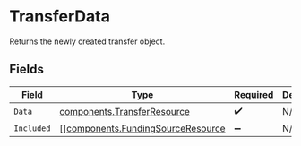 # TransferData

Returns the newly created transfer object.


## Fields

| Field                                                                                  | Type                                                                                   | Required                                                                               | Description                                                                            |
| -------------------------------------------------------------------------------------- | -------------------------------------------------------------------------------------- | -------------------------------------------------------------------------------------- | -------------------------------------------------------------------------------------- |
| `Data`                                                                                 | [components.TransferResource](../../models/components/transferresource.md)             | :heavy_check_mark:                                                                     | N/A                                                                                    |
| `Included`                                                                             | [][components.FundingSourceResource](../../models/components/fundingsourceresource.md) | :heavy_minus_sign:                                                                     | N/A                                                                                    |